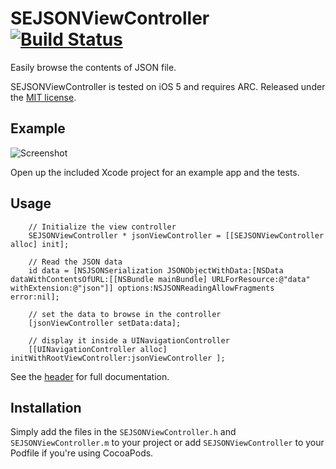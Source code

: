 # SEJSONViewController [![Build Status](https://travis-ci.org/SergioEstevao/SEJSONViewController.png?branch=master)](https://travis-ci.org/SergioEstevao/SEJSONViewController)

Easily browse the contents of JSON file.

SEJSONViewController is tested on iOS 5 and requires ARC. Released under the [MIT license](LICENSE).

## Example

![Screenshot](http://wp.me/a2rxJ0-73)

Open up the included Xcode project for an example app and the tests.

## Usage

``` objc
    // Initialize the view controller
    SEJSONViewController * jsonViewController = [[SEJSONViewController alloc] init];

    // Read the JSON data
    id data = [NSJSONSerialization JSONObjectWithData:[NSData dataWithContentsOfURL:[[NSBundle mainBundle] URLForResource:@"data" withExtension:@"json"]] options:NSJSONReadingAllowFragments error:nil];
    
    // set the data to browse in the controller
    [jsonViewController setData:data];
    
    // display it inside a UINavigationController
    [[UINavigationController alloc] initWithRootViewController:jsonViewController ];
```

See the [header](SEJSONViewController/SEJSONViewController.h) for full documentation.

## Installation

Simply add the files in the `SEJSONViewController.h` and `SEJSONViewController.m` to your project or add `SEJSONViewController` to your Podfile if you're using CocoaPods.

